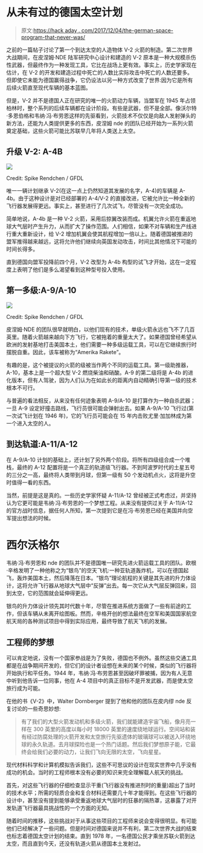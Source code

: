 # 从未有过的德国太空计划

> 原文:[https://hack aday . com/2017/12/04/the-german-space-program-that-never-was/](https://hackaday.com/2017/12/04/the-german-space-program-that-never-was/)

之前的一篇帖子讨论了第一个到达太空的人造物体 V-2 火箭的制造。第二次世界大战期间，在皮涅姆·NDE 陆军研究中心设计和建造的 V-2 原本是一种大规模杀伤性武器，但最终作为一种发现工具，它比在战场上更有效。事实上，历史学家现在估计，在 V-2 的开发和建造过程中死亡的人数比实际攻击中死亡的人数还要多。但即使它未能为德国赢得战争，它仍设法以另一种方式改变了世界:因为它是所有后续火箭直至现代车辆的基本蓝图。

但是，V-2 并不是德国人正在研究的唯一的火箭动力车辆，当盟军在 1945 年占领柏林时，整个系列的后续车辆都在设计阶段。有些是武器，但不是全部。像沃尔特·多恩伯格和韦纳·冯·布劳恩这样的先驱看到，火箭技术不仅仅是向敌人发射弹头的新方法，还能为人类提供更多的东西，皮涅姆 nde 的团队已经开始为一系列火箭奠定基础，这些火箭可能比苏联早几年将人类送上太空。

## 升级 V-2: A-4B

[![](../Images/c513fe084354a9091d9fa97fff82e9ac.png)](https://hackaday.com/wp-content/uploads/2017/11/a4a4b.jpg)

Credit: Spike Rendchen / GFDL

唯一一辆计划继承 V-2(在这一点上仍然知道其发展的名字，A-4)的车辆是 A-4b。由于这种设计是对已经部署的 A-4/V-2 的直接改进，它被允许比一种全新的飞行器发展得更远。事实上，甚至进行了几次试飞，尽管没有一次完全成功。

简单地说，A-4b 是一种 V-2 火箭，采用后掠翼改装而成。机翼允许火箭在重返地球大气层时产生升力，从而扩大了操作范围。人们相信，如果不对车辆和生产线进行重大重新设计，给 V-2 增加机翼会使其航程增加一倍以上。随着德国被推进的盟军推得越来越远，这将允许他们继续向英国发动攻击，时间比其他情况下可能的时间长得多。

直到德国向盟军投降前四个月，V-2 改型为 A-4b 构型的试飞才开始，这在一定程度上表明了他们是多么渴望看到这种型号投入使用。

## 第一多级:A-9/A-10

[![](../Images/a440784e09f0c49cf59a88a19bbaffc8.png)](https://hackaday.com/wp-content/uploads/2017/11/a9a101.jpg)

Credit: Spike Rendchen / GFDL

皮涅姆·NDE 的团队很早就明白，以他们现有的技术，单级火箭永远也飞不了几百英里。随着火箭越来越向下方飞行，它被拖着的重量太大了。如果德国曾经希望从欧洲的发射基地打击美国本土，他们需要一种多级运载工具，可以在它继续旅行时摆脱自重。因此，该车被称为“Amerika Rakete”。

有趣的是，这个被提议的火箭的级被当作两个不同的运载工具。第一级助推器，A-10，基本上是一个超大型 V-2 燃烧柴油和硝酸。A-9 的第二级将是 A-4b 的进化版本，但有人驾驶，因为人们认为在如此长的距离内自动精确引导第一级的技术根本不可行。

与普遍的看法相反，从来没有任何迹象表明 A-9/A-10 是打算作为一种自杀武器；一旦 A-9 设定好撞击路线，飞行员很可能会弹射出去。如果 A-9/A-10 飞行过(第一次试飞计划在 1946 年)，它的飞行员可能会在 15 年内击败尤里·加加林成为第一个进入太空的人。

## 到达轨道:A-11/A-12

在 A-9/A-10 计划的基础上，还计划了另外两个阶段。将所有四级组合成一个堆栈，最终的 A-12 配置将是一个真正的轨道级飞行器。不到阿波罗时代的土星五号的三分之一高，最终将人类带到月球，但第一级有 50 个发动机点火，这将是升空时值得一看的东西。

当然，前提是这是真的。一些历史学家怀疑 A-11/A-12 曾经被正式考虑过，并坚持认为它更可能是韦纳·冯·布劳恩的一个梦想工程。从来没有提供过关于 A-11/A-12 的官方战时信息，据任何人所知，第一次提到它是在冯·布劳恩已经在美国并向空军提出想法的时候。

# 西尔沃格尔

韦纳·冯·布劳恩和 nde 的团队并不是德国唯一研究先进火箭运载工具的团队。欧根·辛格发明了一种他称之为“银鸟”的空天飞机:一种亚轨道轰炸机，可以在德国起飞，轰炸美国本土，然后降落在日本。“银鸟”理论航程的关键是其先进的升力体设计，这将允许飞行器从地球大气层中“反弹”出去。每一次它从大气层反弹回来，回到太空，它的范围就会延伸得更远。

银鸟的升力体设计领先其时代数十年，尽管在推进系统方面做了一些有前途的工作，但该车辆从未离开绘图板。然而，辛格开创的想法最终在空军和美国国家航空航天局的各种测试项目中得到实际应用，最终导致了航天飞机的发展。

## 工程师的梦想

可以肯定地说，没有一个国家参战是为了失败，德国也不例外。虽然这些交通工具都是在战争期间开发的，但它们的设计者设想在未来的某个时候，类似的飞行器将开始执行和平任务。1944 年，韦纳·冯·布劳恩甚至因破坏罪被捕，因为有人无意中听到他告诉一位同事，他在 A-4 项目中的真正目标不是开发武器，而是使太空旅行成为可能。

在他的书《V-2》中，Walter Dornberger 提到了他和他的团队在皮内缪 nde 反复讨论的一些奇思妙想:

> 有了我们的大型火箭发动机和多级火箭，我们就能建造宇宙飞船，像月亮一样在 300 英里的高度以每小时 18000 英里的速度绕地球运行。空间站和装有经过防腐处理的火箭开发和太空旅行先驱遗体的玻璃球可以被送入环绕地球的永久轨道。去月球探险也是一个热门话题。然后我们梦想原子能，它最终会给我们必要的动力，让我们飞向无限的太空，飞向星星。

现代材料科学和计算机模拟告诉我们，这些不可思议的设计在现实世界中几乎没有成功的机会。当时的工程师根本没有必要的知识来完全理解载人航天的挑战。

首先，对这些飞行器的仔细检查显示干重(飞行器没有推进剂时的重量)超出了当时的技术水平；所需的轻质合金和复合材料还需要几十年才能得到。在这些飞行器的设计中，甚至没有提到能够承受重返地球大气层时的狂暴的隔热罩，这暴露了对开发轨道飞行器最具挑战性的一个方面的无知。

随着时间的推移，这些挑战对于从事这些项目的工程师来说会变得很明显。有可能他们已经解决了一些问题。但是时间对德国来说并不有利，第二次世界大战的结束也标志着德国太空计划的结束。直到 1978 年，一名德国公民才乘坐苏联火箭到达太空，而且直到今天，还没有轨道火箭从德国本土发射过。